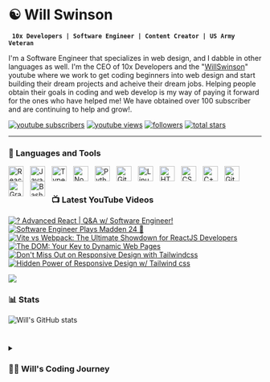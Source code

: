 # ☯ Will Swinson

**` 10x Developers | Software Engineer | Content Creator | US Army Veteran`**

I'm a Software Engineer that specializes in web design, and I dabble in other languages as well. I'm the CEO of 10x Developers and the "[WillSwinson](https://www.youtube.com/@WillSwinson)" youtube where we work to get coding beginners into web design and start building their dream projects and acheive their dream jobs. Helping people obtain their goals in coding and web develop is my way of paying it forward for the ones who have helped me! We have obtained over 100 subscriber and are continuing to help and grow!.

   <p align="left">
      <a href="https://www.youtube.com/channel/UC7VmhGsLfRXzoP1qAQtaL9Q?sub_confirmation=1">
         <img alt="youtube subscribers" title="Subscribe to my YouTube channel" src="https://custom-icon-badges.demolab.com/youtube/channel/subscribers/UC7VmhGsLfRXzoP1qAQtaL9Q?color=%23E05D44&label=SUBSCRIBE&logo=video&logoColor=white&style=for-the-badge&labelColor=CE4630"/></a> 
      <a href="https://www.youtube.com/channel/UC7VmhGsLfRXzoP1qAQtaL9Q">
         <img alt="youtube views" title="YouTube views" src="https://custom-icon-badges.demolab.com/youtube/channel/views/UC7VmhGsLfRXzoP1qAQtaL9Q?color=%23E1AD0E&logo=eye&logoColor=white&style=for-the-badge&labelColor=C79600"/></a> 
      <a href="https://github.com/Will-Swinson?tab=followers">
         <img alt="followers" title="Follow me on Github" src="https://custom-icon-badges.demolab.com/github/followers/Will-Swinson?color=236ad3&labelColor=1155ba&style=for-the-badge&logo=person-add&label=Follow&logoColor=white"/></a>
      <a href="https://github.com/Will-Swinson?tab=repositories&sort=stargazers">
         <img alt="total stars" title="Total stars on GitHub" src="https://custom-icon-badges.demolab.com/github/stars/Will-Swinson?color=55960c&style=for-the-badge&labelColor=488207&logo=star"/></a>
   </p>

---

### 🧰 Languages and Tools

<img align="left" alt="React" width="30px" style="padding-right:10px;" src="https://cdn.jsdelivr.net/gh/devicons/devicon/icons/react/react-original.svg" />
<img align="left" alt="JavaScript" width="30px" style="padding-right:10px;" src="https://cdn.jsdelivr.net/gh/devicons/devicon/icons/javascript/javascript-plain.svg" />
<img align="left" alt="TypeScript" width="30px" style="padding-right:10px;" src="https://cdn.jsdelivr.net/gh/devicons/devicon/icons/typescript/typescript-plain.svg" />
<img align="left" alt="NodeJS" width="30px" style="padding-right:10px;" src="https://cdn.jsdelivr.net/gh/devicons/devicon/icons/nodejs/nodejs-original.svg" />
<img align="left" alt="Python" width="30px" style="padding-right:10px;" src="https://cdn.jsdelivr.net/gh/devicons/devicon/icons/python/python-plain.svg" />
<img align="left" alt="Git" width="30px" style="padding-right:10px;" src="https://cdn.jsdelivr.net/gh/devicons/devicon/icons/git/git-original.svg" />
<img align="left" alt="Linux" width="30px" style="padding-right:10px;" src="https://cdn.jsdelivr.net/gh/devicons/devicon/icons/linux/linux-original.svg" />
<img align="left" alt="HTML" width="30px" style="padding-right:10px;" src="https://cdn.jsdelivr.net/gh/devicons/devicon/icons/html5/html5-plain.svg" />
<img align="left" alt="CSS" width="30px" style="padding-right:10px;" src="https://cdn.jsdelivr.net/gh/devicons/devicon/icons/css3/css3-plain.svg" />
<img align="left" alt="C++" width="30px" style="padding-right:10px;" src="https://cdn.jsdelivr.net/gh/devicons/devicon/icons/cplusplus/cplusplus-line.svg" />
<img align="left" alt="GitHub" width="30px" style="padding-right:10px;" src="https://cdn.jsdelivr.net/gh/devicons/devicon/icons/github/github-original.svg" />
<img align="left" alt="Gradle" width="30px" style="padding-right:10px;" src="https://cdn.jsdelivr.net/gh/devicons/devicon/icons/gradle/gradle-plain.svg" />
<img align="left" alt="Bash" width="30px" style="padding-right:10px;" src="https://cdn.jsdelivr.net/gh/devicons/devicon/icons/bash/bash-original.svg" />
<br />

# 

### 📺 Latest YouTube Videos

<!-- BEGIN YOUTUBE-CARDS -->
[![? Advanced React | Q&A w/ Software Engineer!](https://ytcards.demolab.com/?id=9MhqYzIP3Kk&title=%3F+Advanced+React+%7C+Q%26A+w%2F+Software+Engineer%21&lang=en&timestamp=1707844304&background_color=%230d1117&title_color=%23ffffff&stats_color=%23dedede&max_title_lines=1&width=250&border_radius=5 "? Advanced React | Q&A w/ Software Engineer!")](https://www.youtube.com/watch?v=9MhqYzIP3Kk)
[![Software Engineer Plays Madden 24 🏈](https://ytcards.demolab.com/?id=4wno1M_qC3M&title=Software+Engineer+Plays+Madden+24+%F0%9F%8F%88&lang=en&timestamp=1707799480&background_color=%230d1117&title_color=%23ffffff&stats_color=%23dedede&max_title_lines=1&width=250&border_radius=5 "Software Engineer Plays Madden 24 🏈")](https://www.youtube.com/watch?v=4wno1M_qC3M)
[![Vite vs Webpack: The Ultimate Showdown for ReactJS Developers](https://ytcards.demolab.com/?id=jhIp8ZcVXc0&title=Vite+vs+Webpack%3A+The+Ultimate+Showdown+for+ReactJS+Developers&lang=en&timestamp=1703109782&background_color=%230d1117&title_color=%23ffffff&stats_color=%23dedede&max_title_lines=1&width=250&border_radius=5 "Vite vs Webpack: The Ultimate Showdown for ReactJS Developers")](https://www.youtube.com/watch?v=jhIp8ZcVXc0)
[![The DOM: Your Key to Dynamic Web Pages](https://ytcards.demolab.com/?id=K6zSSAAtbTE&title=The+DOM%3A+Your+Key+to+Dynamic+Web+Pages&lang=en&timestamp=1701449829&background_color=%230d1117&title_color=%23ffffff&stats_color=%23dedede&max_title_lines=1&width=250&border_radius=5 "The DOM: Your Key to Dynamic Web Pages")](https://www.youtube.com/watch?v=K6zSSAAtbTE)
[![Don't Miss Out on Responsive Design with Tailwindcss](https://ytcards.demolab.com/?id=6ASewGzKByg&title=Don%27t+Miss+Out+on+Responsive+Design+with+Tailwindcss&lang=en&timestamp=1700521879&background_color=%230d1117&title_color=%23ffffff&stats_color=%23dedede&max_title_lines=1&width=250&border_radius=5 "Don't Miss Out on Responsive Design with Tailwindcss")](https://www.youtube.com/watch?v=6ASewGzKByg)
[![Hidden Power of Responsive Design w/ Tailwind css](https://ytcards.demolab.com/?id=o7H70ft485c&title=Hidden+Power+of+Responsive+Design+w%2F+Tailwind+css&lang=en&timestamp=1700026227&background_color=%230d1117&title_color=%23ffffff&stats_color=%23dedede&max_title_lines=1&width=250&border_radius=5 "Hidden Power of Responsive Design w/ Tailwind css")](https://www.youtube.com/watch?v=o7H70ft485c)
<!-- END YOUTUBE-CARDS -->

[<img src="https://custom-icon-badges.demolab.com/badge/-Subscribe%20For%20More-red?style=for-the-badge&logo=video&logoColor=white"/>](https://www.youtube.com/c/UC7VmhGsLfRXzoP1qAQtaL9Q?sub_confirmation=1)

### 📊 Stats

![Will's GitHub stats](https://github-readme-stats.vercel.app/api?username=will-swinson&show_icons=true&theme=gruvbox)

<!-- ![GitHub Streak](https://streak-stats.demolab.com?user=Will-Swinson&theme=gruvbox&border_radius=4.5) -->

# 

<details>
 <summary><h3>👨‍💻 Will's Coding Journey</h3></summary>
   I've never been good at anything naturally, so I realized this young and I started to practice thing I'd like to get better at. I picked up coding with Galvanize's Operation Level Up bootcamp in Feb 2023 6 months before exiting the Military. After that I began going down the rabit whole of wanting to learn lots about many different technologies. Fast forward to today and I'm currently working on my new website, content and a few other projects. I'm also working on a few other projects that I'm excited to share with you all soon!

